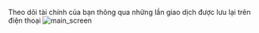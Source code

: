 Theo dõi tài chính của bạn thông qua những lần giao dịch được lưu lại trên điện thoại
![main_screen]([expense_tracker/start.png](https://github.com/llightRU/mobile_app/blob/a033ed6660e29fbdbf4b659cd2b4eb12232c8a7a/expense_tracker/start.png))
